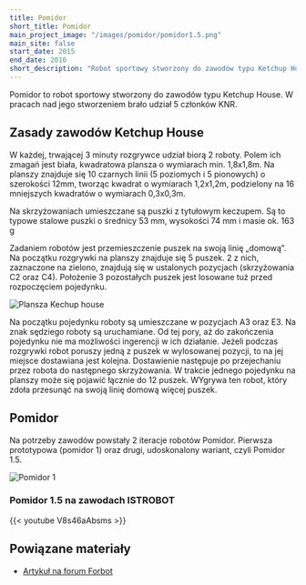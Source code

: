 ```yaml
---
title: Pomidor
short_title: Pomidor
main_project_image: "/images/pomidor/pomidor1.5.png"
main_site: false
start_date: 2015
end_date: 2016
short_description: "Robot sportowy stworzony do zawodów typu Ketchup House."
---
```


Pomidor to robot sportowy stworzony do zawodów typu Ketchup House. W pracach nad jego stworzeniem brało udział 5 członków KNR.  

## Zasady zawodów Ketchup House

W każdej, trwającej 3 minuty rozgrywce udział biorą 2 roboty. Polem ich zmagań jest biała, kwadratowa plansza o wymiarach min. 1,8x1,8m. Na planszy znajduje się 10 czarnych linii (5 poziomych i 5 pionowych) o szerokości 12mm, tworząc kwadrat o wymiarach 1,2x1,2m, podzielony na 16 mniejszych kwadratów o wymiarach 0,3x0,3m.

Na skrzyżowaniach umieszczane są puszki z tytułowym keczupem. Są to typowe stalowe puszki o średnicy 53 mm, wysokości 74 mm i masie ok. 163 g

Zadaniem robotów jest przemieszczenie puszek na swoją linię „domową”. Na początku rozgrywki na planszy znajduje się 5 puszek. 2 z nich, zaznaczone na zielono, znajdują się w ustalonych pozycjach (skrzyżowania C2 oraz C4). Położenie 3 pozostałych puszek jest losowane tuż przed rozpoczęciem pojedynku.

![Plansza Kechup house](/images/pomidor/kechup_house_plansza.png)

Na początku pojedynku roboty są umieszczane w pozycjach A3 oraz E3. Na znak sędziego roboty są uruchamiane. Od tej pory, aż do zakończenia pojedynku nie ma możliwości ingerencji w ich działanie. Jeżeli podczas rozgrywki robot poruszy jedną z puszek w wylosowanej pozycji, to na jej miejsce dostawiana jest kolejna. Dostawienie następuje po przejechaniu przez robota do następnego skrzyżowania. W trakcie jednego pojedynku na planszy może się pojawić łącznie do 12 puszek. WYgrywa ten robot, który zdoła przesunąć na swoją linię domową więcej puszek.

## Pomidor

Na potrzeby zawodów powstały 2 iteracje robotów Pomidor. Pierwsza prototypowa (pomidor 1) oraz drugi, udoskonalony wariant, czyli Pomidor 1.5.

![Pomidor 1](/images/pomidor/pomidor1.png)

### Pomidor 1.5 na zawodach ISTROBOT

{{< youtube V8s46aAbsms >}}

## Powiązane materiały

- [Artykuł na forum Forbot](https://forbot.pl/forum/topic/9275-pomidor-15-robot-typu-ketchup-house/)